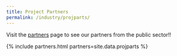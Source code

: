 ```yaml
---
title: Project Partners
permalink: /industry/projparts/
---
```

Visit the [partners](/who-we-are/partners) page to see our partners from the public sector!!

{% include partners.html partners=site.data.projparts %}